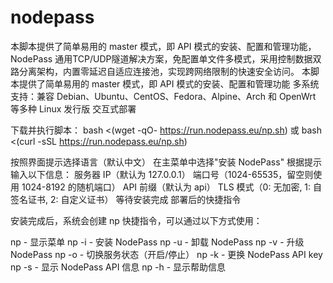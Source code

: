 # nodepass
本脚本提供了简单易用的 master 模式，即 API 模式的安装、配置和管理功能，
NodePass 通用TCP/UDP隧道解决方案，免配置单文件多模式，采用控制数据双路分离架构，内置零延迟自适应连接池，实现跨网络限制的快速安全访问。
本脚本提供了简单易用的 master 模式，即 API 模式的安装、配置和管理功能
多系统支持：兼容 Debian、Ubuntu、CentOS、Fedora、Alpine、Arch 和 OpenWrt 等多种 Linux 发行版
交互式部署

下载并执行脚本：
bash <(wget -qO- https://run.nodepass.eu/np.sh)
或
bash <(curl -sSL https://run.nodepass.eu/np.sh)

按照界面提示选择语言（默认中文）
在主菜单中选择"安装 NodePass"
根据提示输入以下信息：
服务器 IP（默认为 127.0.0.1）
端口号（1024-65535，留空则使用 1024-8192 的随机端口）
API 前缀（默认为 api）
TLS 模式（0: 无加密, 1: 自签名证书, 2: 自定义证书）
等待安装完成
部署后的快捷指令

安装完成后，系统会创建 np 快捷指令，可以通过以下方式使用：

np - 显示菜单
np -i - 安装 NodePass
np -u - 卸载 NodePass
np -v - 升级 NodePass
np -o - 切换服务状态（开启/停止）
np -k - 更换 NodePass API key
np -s - 显示 NodePass API 信息
np -h - 显示帮助信息
